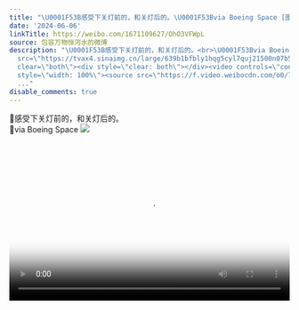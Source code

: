 ```yaml
---
title: "\U0001F53B感受下关灯前的，和关灯后的。\U0001F53Bvia Boeing Space [图片]"
date: '2024-06-06'
linkTitle: https://weibo.com/1671109627/OhO3VFWpL
source: 包容万物恒河水的微博
description: "\U0001F53B感受下关灯前的，和关灯后的。<br>\U0001F53Bvia Boeing Space <img style=\"\"
  src=\"https://tvax4.sinaimg.cn/large/639b1bfbly1hqg5cyl7quj21500n07b5.jpg\" referrerpolicy=\"no-referrer\"><br><br><br
  clear=\"both\"><div style=\"clear: both\"></div><video controls=\"controls\" poster=\"https://tvax2.sinaimg.cn/orj480/639b1bfbly1hqg5d6pk5vj20zk0k00u2.jpg\"
  style=\"width: 100%\"><source src=\"https://f.video.weibocdn.com/o0/7aVNyR9Ilx08frXZP4Ig010412006awh0E010.mp4?label=mp4_720p&amp;template=1280x720.25.0&amp;ori=0&amp;ps=1CwnkDw1GXwCQx&amp;Expires=1717703973&amp;ssig=SaK6o1E0kz&amp;KID=unistore,video\"><source
  ..."
disable_comments: true
---
```

🔻感受下关灯前的，和关灯后的。<br>🔻via Boeing Space <img style="" src="https://tvax4.sinaimg.cn/large/639b1bfbly1hqg5cyl7quj21500n07b5.jpg" referrerpolicy="no-referrer"><br><br><br clear="both"><div style="clear: both"></div><video controls="controls" poster="https://tvax2.sinaimg.cn/orj480/639b1bfbly1hqg5d6pk5vj20zk0k00u2.jpg" style="width: 100%"><source src="https://f.video.weibocdn.com/o0/7aVNyR9Ilx08frXZP4Ig010412006awh0E010.mp4?label=mp4_720p&amp;template=1280x720.25.0&amp;ori=0&amp;ps=1CwnkDw1GXwCQx&amp;Expires=1717703973&amp;ssig=SaK6o1E0kz&amp;KID=unistore,video"><source ...